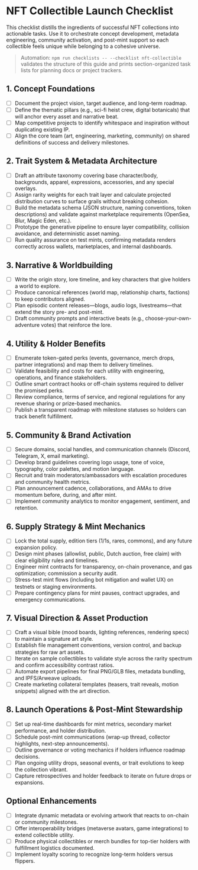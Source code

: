 # NFT Collectible Launch Checklist

This checklist distills the ingredients of successful NFT collections into
actionable tasks. Use it to orchestrate concept development, metadata
engineering, community activation, and post-mint support so each collectible
feels unique while belonging to a cohesive universe.

> Automation: `npm run checklists -- --checklist nft-collectible` validates the
> structure of this guide and prints section-organized task lists for planning
> docs or project trackers.

## 1. Concept Foundations

- [ ] Document the project vision, target audience, and long-term roadmap.
- [ ] Define the thematic pillars (e.g., sci-fi heist crew, digital botanicals)
      that will anchor every asset and narrative beat.
- [ ] Map competitive projects to identify whitespace and inspiration without
      duplicating existing IP.
- [ ] Align the core team (art, engineering, marketing, community) on shared
      definitions of success and delivery milestones.

## 2. Trait System & Metadata Architecture

- [ ] Draft an attribute taxonomy covering base character/body, backgrounds,
      apparel, expressions, accessories, and any special overlays.
- [ ] Assign rarity weights for each trait layer and calculate projected
      distribution curves to surface grails without breaking cohesion.
- [ ] Build the metadata schema (JSON structure, naming conventions, token
      descriptions) and validate against marketplace requirements (OpenSea,
      Blur, Magic Eden, etc.).
- [ ] Prototype the generative pipeline to ensure layer compatibility, collision
      avoidance, and deterministic asset naming.
- [ ] Run quality assurance on test mints, confirming metadata renders correctly
      across wallets, marketplaces, and internal dashboards.

## 3. Narrative & Worldbuilding

- [ ] Write the origin story, lore timeline, and key characters that give
      holders a world to explore.
- [ ] Produce canonical references (world map, relationship charts, factions) to
      keep contributors aligned.
- [ ] Plan episodic content releases—blogs, audio logs, livestreams—that extend
      the story pre- and post-mint.
- [ ] Draft community prompts and interactive beats (e.g.,
      choose-your-own-adventure votes) that reinforce the lore.

## 4. Utility & Holder Benefits

- [ ] Enumerate token-gated perks (events, governance, merch drops, partner
      integrations) and map them to delivery timelines.
- [ ] Validate feasibility and costs for each utility with engineering,
      operations, and finance stakeholders.
- [ ] Outline smart contract hooks or off-chain systems required to deliver the
      promised perks.
- [ ] Review compliance, terms of service, and regional regulations for any
      revenue sharing or prize-based mechanics.
- [ ] Publish a transparent roadmap with milestone statuses so holders can track
      benefit fulfillment.

## 5. Community & Brand Activation

- [ ] Secure domains, social handles, and communication channels (Discord,
      Telegram, X, email marketing).
- [ ] Develop brand guidelines covering logo usage, tone of voice, typography,
      color palettes, and motion language.
- [ ] Recruit and train moderators/ambassadors with escalation procedures and
      community health metrics.
- [ ] Plan announcement cadence, collaborations, and AMAs to drive momentum
      before, during, and after mint.
- [ ] Implement community analytics to monitor engagement, sentiment, and
      retention.

## 6. Supply Strategy & Mint Mechanics

- [ ] Lock the total supply, edition tiers (1/1s, rares, commons), and any
      future expansion policy.
- [ ] Design mint phases (allowlist, public, Dutch auction, free claim) with
      clear eligibility rules and timelines.
- [ ] Engineer mint contracts for transparency, on-chain provenance, and gas
      optimization; commission a security audit.
- [ ] Stress-test mint flows (including bot mitigation and wallet UX) on
      testnets or staging environments.
- [ ] Prepare contingency plans for mint pauses, contract upgrades, and
      emergency communications.

## 7. Visual Direction & Asset Production

- [ ] Craft a visual bible (mood boards, lighting references, rendering specs)
      to maintain a signature art style.
- [ ] Establish file management conventions, version control, and backup
      strategies for raw art assets.
- [ ] Iterate on sample collectibles to validate style across the rarity
      spectrum and confirm accessibility contrast ratios.
- [ ] Automate export pipelines for final PNG/GLB files, metadata bundling, and
      IPFS/Arweave uploads.
- [ ] Create marketing collateral templates (teasers, trait reveals, motion
      snippets) aligned with the art direction.

## 8. Launch Operations & Post-Mint Stewardship

- [ ] Set up real-time dashboards for mint metrics, secondary market
      performance, and holder distribution.
- [ ] Schedule post-mint communications (wrap-up thread, collector highlights,
      next-step announcements).
- [ ] Outline governance or voting mechanics if holders influence roadmap
      decisions.
- [ ] Plan ongoing utility drops, seasonal events, or trait evolutions to keep
      the collection vibrant.
- [ ] Capture retrospectives and holder feedback to iterate on future drops or
      expansions.

## Optional Enhancements

- [ ] Integrate dynamic metadata or evolving artwork that reacts to on-chain or
      community milestones.
- [ ] Offer interoperability bridges (metaverse avatars, game integrations) to
      extend collectible utility.
- [ ] Produce physical collectibles or merch bundles for top-tier holders with
      fulfillment logistics documented.
- [ ] Implement loyalty scoring to recognize long-term holders versus flippers.
